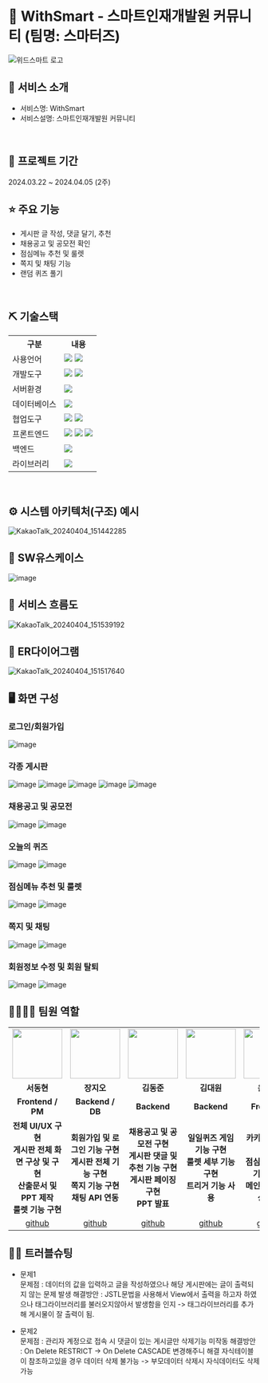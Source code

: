 # 📎 WithSmart - 스마트인재개발원 커뮤니티 (팀명: 스마터즈)
![위드스마트 로고](https://github.com/2021-SMHRD-KDT-AI-17/WithSmart/assets/157354042/9c271f21-5653-4b73-ba9f-e08047688362)

## 👀 서비스 소개
* 서비스명:  WithSmart
* 서비스설명: 스마트인재개발원 커뮤니티
<br>

## 📅 프로젝트 기간
2024.03.22 ~ 2024.04.05 (2주)
<br>

## ⭐ 주요 기능
* 게시판 글 작성, 댓글 달기, 추천
* 채용공고 및 공모전 확인
* 점심메뉴 추천 및 룰렛
* 쪽지 및 채팅 기능
* 랜덤 퀴즈 풀기

<br>

## ⛏ 기술스택
<table>
    <tr>
        <th>구분</th>
        <th>내용</th>
    </tr>
    <tr>
        <td>사용언어</td>
        <td>
            <img src="https://img.shields.io/badge/Java-007396?style=for-the-badge&logo=java&logoColor=white"/>
            <img src="https://img.shields.io/badge/Python-3776AB?style=for-the-badge&logo=Python&logoColor=white"/> 
        </td>
    </tr>
    <tr>
        <td>개발도구</td>
        <td>
            <img src="https://img.shields.io/badge/Eclipse-2C2255?style=for-the-badge&logo=Eclipse&logoColor=white"/>
            <img src="https://img.shields.io/badge/Jupyter-F37626?style=for-the-badge&logo=Jupyter&logoColor=white"/>
        </td>
    </tr>
     <tr>
        <td>서버환경</td>
        <td>
            <img src="https://img.shields.io/badge/Apache Tomcat 9.0-D22128?style=for-the-badge&logo=Apache Tomcat&logoColor=white"/> 
        </td>
     </tr>
    <tr>
        <td>데이터베이스</td>
        <td>
            <img src="https://img.shields.io/badge/MySQL-4479A1?style=for-the-badge&logo=MySQL&logoColor=white"/> 
        </td>
    </tr>
    <tr>
        <td>협업도구</td>
        <td>
            <img src="https://img.shields.io/badge/Git-F05032?style=for-the-badge&logo=Git&logoColor=white"/>
            <img src="https://img.shields.io/badge/GitHub-181717?style=for-the-badge&logo=GitHub&logoColor=white"/>
        </td>
    </tr>
     <tr>
        <td>프론트엔드</td>
        <td>
            <img src="https://img.shields.io/badge/HTML-E34F26?style=for-the-badge&logo=html5&logoColor=white">
            <img src="https://img.shields.io/badge/CSS-1572B6?style=for-the-badge&logo=css3&logoColor=white">
            <img src="https://img.shields.io/badge/javascript-F7DF1E?style=for-the-badge&logo=javascript&logoColor=black">
        </td>
    </tr>
     <tr>
        <td>백엔드</td>
        <td>
            <img src="https://img.shields.io/badge/Spring-6DB33F?style=for-the-badge&logo=Spring&logoColor=white"/> 
        </td>
    </tr>
    <tr>
        <td>라이브러리</td>
        <td>
            <img src="https://img.shields.io/badge/Kakao Map Api-007CE2?style=for-the-badge&logo=KaKao Map Api&logoColor=white">
        </td>
    </tr>
</table>
<br>

## ⚙ 시스템 아키텍처(구조) 예시 
![KakaoTalk_20240404_151442285](https://github.com/2021-SMHRD-KDT-AI-17/WithSmart/assets/157354042/6ca4ca78-5a9d-4096-a1ff-9a45425f5d24)
<br>

## 📌 SW유스케이스
![image](https://github.com/2021-SMHRD-KDT-AI-17/WithSmart/assets/157354042/7b868c67-d882-42db-a6ec-33fd1ee63caf)
<br>

## 📌 서비스 흐름도
![KakaoTalk_20240404_151539192](https://github.com/2021-SMHRD-KDT-AI-17/WithSmart/assets/157354042/41327c68-2071-43b2-8d86-e985a19a3ffc)
<br>

## 📌 ER다이어그램
![KakaoTalk_20240404_151517640](https://github.com/2021-SMHRD-KDT-AI-17/WithSmart/assets/157354042/25ac4cce-3fe9-4a35-a47e-1d5021e9aaf3)
<br>

## 🖥 화면 구성

### 로그인/회원가입
![image](https://github.com/2021-SMHRD-KDT-AI-17/WithSmart/assets/157354042/cb8d4f8a-90df-4561-8b95-ee069adf2bf4)
<br>
### 각종 게시판
![image](https://github.com/2021-SMHRD-KDT-AI-17/WithSmart/assets/157354042/a7c7cd5a-c8be-46d3-88ba-138d303c61df)
![image](https://github.com/2021-SMHRD-KDT-AI-17/WithSmart/assets/157354042/5b29ff95-669b-4658-9b60-75e778e15db2)
![image](https://github.com/2021-SMHRD-KDT-AI-17/WithSmart/assets/157354042/63eff1c0-7161-4a44-bc8b-86ff4765ae04)
![image](https://github.com/2021-SMHRD-KDT-AI-17/WithSmart/assets/157354042/d85a984f-9139-4b05-b4fe-7b185a9c94db)
![image](https://github.com/2021-SMHRD-KDT-AI-17/WithSmart/assets/157354042/9221fd9a-df6b-46df-98fa-447bd5f81042)
<br>
### 채용공고 및 공모전
![image](https://github.com/2021-SMHRD-KDT-AI-17/WithSmart/assets/157354042/213398e9-1eb4-41f0-b708-ab7f7144cae1)
![image](https://github.com/2021-SMHRD-KDT-AI-17/WithSmart/assets/157354042/b0b2a920-76cf-46fd-ac9b-4a83a8391ee3)
<br>
### 오늘의 퀴즈
![image](https://github.com/2021-SMHRD-KDT-AI-17/WithSmart/assets/157354042/9eb94757-d0c6-4927-88ee-3a94700e7728)
![image](https://github.com/2021-SMHRD-KDT-AI-17/WithSmart/assets/157354042/af7c7732-7fe4-481e-8274-e7cbf7d1671a)
<br>
### 점심메뉴 추천 및 룰렛
![image](https://github.com/2021-SMHRD-KDT-AI-17/WithSmart/assets/157354042/061bc0c2-f9d1-4733-94c9-3c02a06a38b9)
![image](https://github.com/2021-SMHRD-KDT-AI-17/WithSmart/assets/157354042/f2eb8be7-611f-46c6-895b-7746a7c1e408)
<br>
### 쪽지 및 채팅
![image](https://github.com/2021-SMHRD-KDT-AI-17/WithSmart/assets/157354042/775d7d4d-e081-47cd-8cf9-eccdbdc35760)
![image](https://github.com/2021-SMHRD-KDT-AI-17/WithSmart/assets/157354042/64025792-2709-437e-b011-7636e9dc3188)
<br>
### 회원정보 수정 및 회원 탈퇴
![image](https://github.com/2021-SMHRD-KDT-AI-17/WithSmart/assets/157354042/3b597f87-9bf3-4c8b-bf3e-fe063fd7957a)
![image](https://github.com/2021-SMHRD-KDT-AI-17/WithSmart/assets/157354042/143a5fce-ce0b-4f31-8ebd-7cf6c45ab8d8)
<br>
## 👨‍👩‍👦‍👦 팀원 역할
<table>
  <tr>
    <td align="center"><img src="C:\Users\smhrd1\Desktop\핵심프로젝트\스크린샷 2024-04-04 161604.png" width="100" height="100"/></td>
    <td align="center"><img src="https://mb.ntdtv.kr/assets/uploads/2019/01/Screen-Shot-2019-01-08-at-4.31.55-PM-e1546932545978.png" width="100" height="100"/></td>
    <td align="center"><img src="https://mblogthumb-phinf.pstatic.net/20160127_177/krazymouse_1453865104404DjQIi_PNG/%C4%AB%C4%AB%BF%C0%C7%C1%B7%BB%C1%EE_%B6%F3%C0%CC%BE%F0.png?type=w2" width="100" height="100"/></td>
    <td align="center"><img src="https://i.pinimg.com/236x/ed/bb/53/edbb53d4f6dd710431c1140551404af9.jpg" width="100" height="100"/></td>
    <td align="center"><img src="https://pbs.twimg.com/media/B-n6uPYUUAAZSUx.png" width="100" height="100"/></td>
  </tr>
  <tr>
    <td align="center"><strong>서동현</strong></td>
    <td align="center"><strong>장지오</strong></td>
    <td align="center"><strong>김동준</strong></td>
    <td align="center"><strong>김대원</strong></td>
    <td align="center"><strong>윤정원</strong></td>
  </tr>
  <tr>
    <td align="center"><b>Frontend / PM</b></td>
    <td align="center"><b>Backend / DB</b></td>
    <td align="center"><b>Backend</b></td>
    <td align="center"><b>Backend</b></td>
    <td align="center"><b>Frontend</b></td>
  </tr>
  <tr>
    <td align="center"><b>전체 UI/UX 구현<br>게시판 전체 화면 구상 및 구현<br>산출문서 및 PPT 제작<br>룰렛 기능 구현</b></td>
    <td align="center"><b>회원가입 및 로그인 기능 구현<br>게시판 전체 기능 구현<br>쪽지 기능 구현<br>채팅 API 연동</b></td>
    <td align="center"><b>채용공고 및 공모전 구현<br>게시판 댓글 및 추천 기능 구현<br>게시판 페이징 구현<br>PPT 발표</b></td>
    <td align="center"><b>일일퀴즈 게임 기능 구현<br>룰렛 세부 기능 구현<br>트리거 기능 사용</b></td>
    <td align="center"><b>카카오맵 API 연동<br>점심메뉴 추천 기능 구현<br>메인페이지 영상삽입</b></td>
  </tr>
  <tr>
    <td align="center"><a href="https://github.com/SeoDongHyeon2" target='_blank'>github</a></td>
    <td align="center"><a href="https://github.com/Jangjioh" target='_blank'>github</a></td>
    <td align="center"><a href="https://github.com/dongjun4" target='_blank'>github</a></td>
    <td align="center"><a href="https://github.com/vensr1" target='_blank'>github</a></td>
    <td align="center"><a href="https://github.com/JeongWon0389" target='_blank'>github</a></td>
  </tr>
</table>

## 🤾‍♂️ 트러블슈팅
* 문제1<br>
문제점 : 데이터의 값을 입력하고 글을 작성하였으나 해당 게시판에는 글이 출력되지 않는 문제 발생
해결방안 : JSTL문법을 사용해서 View에서 출력을 하고자 하였으나 태그라이브러리를 불러오지않아서 발생함을 인지 -> 태그라이브러리를 추가해 게시물이 잘 출력이 됨.
 
* 문제2<br>
문제점 : 관리자 계정으로 접속 시 댓글이 있는 게시글만 삭제기능 미작동
해결방안 : On Delete RESTRICT -> On Delete CASCADE 변경해주니 해결
          자식테이블이 참조하고있을 경우 데이터 삭제 불가능 ->  부모데이터 삭제시 자식데이터도 삭제가능
